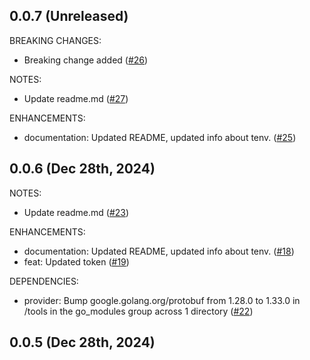 ## 0.0.7 (Unreleased)

BREAKING CHANGES:

* Breaking change added ([#26](https://github.com/Nmishin/terraform-provider-dodo/issues/26))

NOTES:

* Update readme.md ([#27](https://github.com/Nmishin/terraform-provider-dodo/issues/27))

ENHANCEMENTS:

* documentation: Updated README, updated info about tenv. ([#25](https://github.com/Nmishin/terraform-provider-dodo/issues/25))

## 0.0.6 (Dec 28th, 2024)

NOTES:

* Update readme.md ([#23](https://github.com/Nmishin/terraform-provider-dodo/issues/23))

ENHANCEMENTS:

* documentation: Updated README, updated info about tenv. ([#18](https://github.com/Nmishin/terraform-provider-dodo/issues/18))
* feat: Updated token ([#19](https://github.com/Nmishin/terraform-provider-dodo/issues/19))

DEPENDENCIES:

* provider: Bump google.golang.org/protobuf from 1.28.0 to 1.33.0 in /tools in the go_modules group across 1 directory ([#22](https://github.com/Nmishin/terraform-provider-dodo/issues/22))

## 0.0.5 (Dec 28th, 2024)
